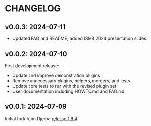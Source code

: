 # CHANGELOG

## v0.0.3: 2024-07-11

- Updated FAQ and README; added ISMB 2024 presentation slides

## v0.0.2: 2024-07-10

First development release:
- Update and improve demonstration plugins
- Remove unnecessary plugins, helpers, mergers, and tests
- Update core tests to run with the revised plugin set
- User documentation including HOWTO.md and FAQ.md

## v0.0.1: 2024-07-09

Initial fork from Djerba [release 1.6.4](https://github.com/oicr-gsi/djerba/releases/tag/v1.6.4).
